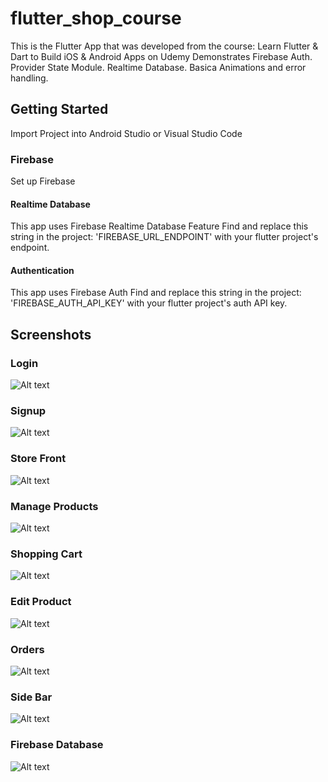 # flutter_shop_course

This is the Flutter App that was developed from the course: Learn Flutter & Dart to Build iOS & Android Apps on Udemy
Demonstrates Firebase Auth. Provider State Module. Realtime Database. Basica Animations and error handling.

## Getting Started
Import Project into Android Studio or Visual Studio Code

### Firebase
Set up Firebase

#### Realtime Database
This app uses Firebase Realtime Database Feature
Find and replace this string in the project: 'FIREBASE_URL_ENDPOINT' with your flutter project's endpoint.


#### Authentication
This app uses Firebase Auth
Find and replace this string in the project: 'FIREBASE_AUTH_API_KEY' with your flutter project's auth API key.


## Screenshots

### Login
![Alt text](readme_extras/login.png "Login Page")

### Signup
![Alt text](readme_extras/signup.png "Signup Page")

### Store Front
![Alt text](readme_extras/store.png "Store Front Page")

### Manage Products
![Alt text](readme_extras/manage_products.png "Manage Products Page")

### Shopping Cart
![Alt text](readme_extras/cart.png "Shopping Cart Page")

### Edit Product
![Alt text](readme_extras/edit_product.png "Edit Product Page")

### Orders
![Alt text](readme_extras/orders.png "Orders Page")

### Side Bar
![Alt text](readme_extras/side_bar.png "Side Bar")

### Firebase Database
![Alt text](readme_extras/firebase.png "Firebase Database")